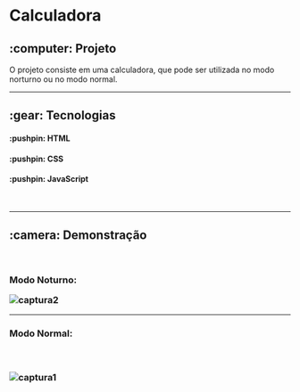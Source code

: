 # Calculadora
<h2>:computer: Projeto</h2>
<p>  O projeto consiste em uma calculadora, que pode ser utilizada no modo norturno ou no modo normal.</p>
<hr>
<h2> :gear: Tecnologias </h2>
    <h4> :pushpin: HTML </h4>
    <h4> :pushpin: CSS </h4>
    <h4> :pushpin: JavaScript </h4>
 <br>
<hr>
<h2> :camera: Demonstração </h2>
<br>
<h3>Modo Noturno:
 <br>

![captura2](https://user-images.githubusercontent.com/97242525/172438602-5c5f5550-3373-47dc-b3d3-f332c25437e7.jpg)
   
<hr>
<h3>Modo Normal:<h3>
<br>

![captura1](https://user-images.githubusercontent.com/97242525/172438541-4a2351c6-1503-4d2d-98cf-5e3a6b8ea66c.jpg)

